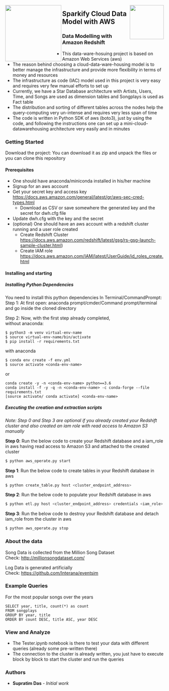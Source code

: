 <p align="center">
    <img align="right" src="https://upload.wikimedia.org/wikipedia/commons/thumb/9/93/Amazon_Web_Services_Logo.svg/512px-Amazon_Web_Services_Logo.svg.png" width=108>
    <img align="left" src="http://www.freelogovectors.net/wp-content/uploads/2018/07/amazon-redshift-logo-600x234.png" width=178 align="right">
</p>

## Sparkify Cloud Data Model with AWS

### Data Modelling with Amazon Redshift
- This data-ware-hosuing project is based on Amazon Web Services (aws)
- The reason behind choosing a cloud-data-ware-housing model is to better
manage the infrastructure and provide more flexibility in terms of money and resources
- The infrastructure as code (IAC) model used in this project is very easy and requires
very few manual efforts to set up 
- Currently, we have a Star Database architecture with Artists, Users, Time, and Songs are used as dimension tables
 and Songplays is used as Fact table
- The distribution and sorting of different tables across the nodes help 
the query-computing very un-intense and requires very less span of time
- The code is written in Python SDK of aws (boto3), just by using the 
  code, and following the instructions one can set up a 
  mini-cloud-datawarehousing architecture very easily and in minutes

### Getting Started
Download the project:
You can download it as zip and unpack the files or you can clone this 
repository

#### Prerequisites
- One should have anaconda/miniconda installed in his/her machine
- Signup for an aws account
- Get your secret key and access key https://docs.aws.amazon.com/general/latest/gr/aws-sec-cred-types.html
   - Download as CSV or save somewhere the generated key and the secret 
   for dwh.cfg file
- Update dwh.cfg with the key and the secret
- (optional) One should have an aws account with a redshift cluster 
running and a
  user role created 
   - Create Redshift Cluster https://docs.aws.amazon.com/redshift/latest/gsg/rs-gsg-launch-sample-cluster.html)
   - Create IAM role https://docs.aws.amazon.com/IAM/latest/UserGuide/id_roles_create.html

#### Installing and starting

##### Installing Python Dependencies
You need to install this python dependencies
In Terminal/CommandPrompt:
Step 1: At first open: anaconda prompt/cmder/Command prompt/terminal and
 go inside the cloned directory

Step 2: Now, with the first step already completed,  
without anaconda:
```
$ python3 -m venv virtual-env-name
$ source virtual-env-name/bin/activate
$ pip install -r requirements.txt
```
with anaconda
```
$ conda env create -f env.yml
$ source activate <conda-env-name>
```
or
```
conda create -y -n <conda-env-name> python==3.6
conda install -f -y -q -n <conda-env-name> -c conda-forge --file requirements.txt
[source activate/ conda activate] <conda-env-name>
```
##### Executing the creation and extraction scripts
*Note: Step 0 and Step 3 are optional if you already created your Redshift
cluster and also created an iam role with read access to 
Amazon S3 manually*  

**Step 0**: Run the below code to create your Redshift database and a 
iam_role in aws having read access to Amazon S3 and attached to the 
created cluster
```bash
$ python aws_operate.py start
```
**Step 1**: Run the below code to create tables in your Redshift database 
in aws
```bash
$ python create_table.py host <cluster_endpoint_address>
```
**Step 2**: Run the below code to populate your Redshift database 
in aws
```bash
$ python etl.py host <cluster_endpoint_address> credentials <iam_role>
```
**Step 3**: Run the below code to destroy your Redshift database and 
detach iam_role from the cluster in aws
```bash
$ python aws_operate.py stop
```

### About the data
Song Data is collected from the Million Song Dataset   
Check: http://millionsongdataset.com/

Log Data is generated artificially  
Check: https://github.com/Interana/eventsim

### Example Queries
For the most popular songs over the years
```
SELECT year, title, count(*) as count 
FROM songplays 
GROUP BY year, title 
ORDER BY count DESC, title ASC, year DESC 
```

### View and Analyze
- The Tester.ipynb notebook is there to test your data with different 
queries (already some pre-written there)
- The connection to the cluster is already written, you just have to 
execute block by block to start the cluster and run the queries

### Authors
* **Supratim Das** - *Initial work*